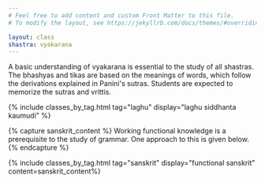 ```yaml
---
# Feel free to add content and custom Front Matter to this file.
# To modify the layout, see https://jekyllrb.com/docs/themes/#overriding-theme-defaults

layout: class
shastra: vyakarana
---
```


<div markdown="1" class="page-description">
A basic understanding of vyakarana is essential to the study of all shastras. The bhashyas and tikas
are based on the meanings of words, which follow the derivations explained in Panini's sutras.
Students are expected to memorize the sutras and vrittis.
</div>

{% include classes_by_tag.html tag="laghu" display="laghu siddhanta kaumudi" %}

{% capture sanskrit_content %}
Working functional knowledge is a prerequisite to the study of grammar. 
One approach to this is given below.
{% endcapture %}

{% include classes_by_tag.html tag="sanskrit" display="functional sanskrit" content=sanskrit_content%}

